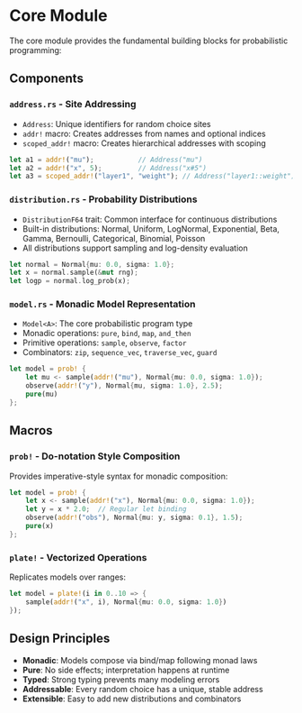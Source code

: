 # Core Module

The core module provides the fundamental building blocks for probabilistic programming:

## Components

### `address.rs` - Site Addressing
- `Address`: Unique identifiers for random choice sites
- `addr!` macro: Creates addresses from names and optional indices
- `scoped_addr!` macro: Creates hierarchical addresses with scoping

```rust
let a1 = addr!("mu");           // Address("mu")
let a2 = addr!("x", 5);         // Address("x#5") 
let a3 = scoped_addr!("layer1", "weight"); // Address("layer1::weight")
```

### `distribution.rs` - Probability Distributions
- `DistributionF64` trait: Common interface for continuous distributions
- Built-in distributions: Normal, Uniform, LogNormal, Exponential, Beta, Gamma, Bernoulli, Categorical, Binomial, Poisson
- All distributions support sampling and log-density evaluation

```rust
let normal = Normal{mu: 0.0, sigma: 1.0};
let x = normal.sample(&mut rng);
let logp = normal.log_prob(x);
```

### `model.rs` - Monadic Model Representation
- `Model<A>`: The core probabilistic program type
- Monadic operations: `pure`, `bind`, `map`, `and_then`
- Primitive operations: `sample`, `observe`, `factor`
- Combinators: `zip`, `sequence_vec`, `traverse_vec`, `guard`

```rust
let model = prob! {
    let mu <- sample(addr!("mu"), Normal{mu: 0.0, sigma: 1.0});
    observe(addr!("y"), Normal{mu, sigma: 1.0}, 2.5);
    pure(mu)
};
```

## Macros

### `prob!` - Do-notation Style Composition
Provides imperative-style syntax for monadic composition:

```rust
let model = prob! {
    let x <- sample(addr!("x"), Normal{mu: 0.0, sigma: 1.0});
    let y = x * 2.0;  // Regular let binding
    observe(addr!("obs"), Normal{mu: y, sigma: 0.1}, 1.5);
    pure(x)
};
```

### `plate!` - Vectorized Operations
Replicates models over ranges:

```rust
let model = plate!(i in 0..10 => {
    sample(addr!("x", i), Normal{mu: 0.0, sigma: 1.0})
});
```

## Design Principles

- **Monadic**: Models compose via bind/map following monad laws
- **Pure**: No side effects; interpretation happens at runtime
- **Typed**: Strong typing prevents many modeling errors
- **Addressable**: Every random choice has a unique, stable address
- **Extensible**: Easy to add new distributions and combinators
